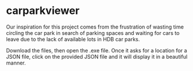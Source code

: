 # carparkviewer
Our inspiration for this project comes from the frustration of wasting time circling the car park in search of parking spaces and waiting for cars to leave due to the lack of available lots in HDB car parks.

Download the files, then open the .exe file. Once it asks for a location for a JSON file, click on the provided JSON file and it will display it in a beautiful manner.
